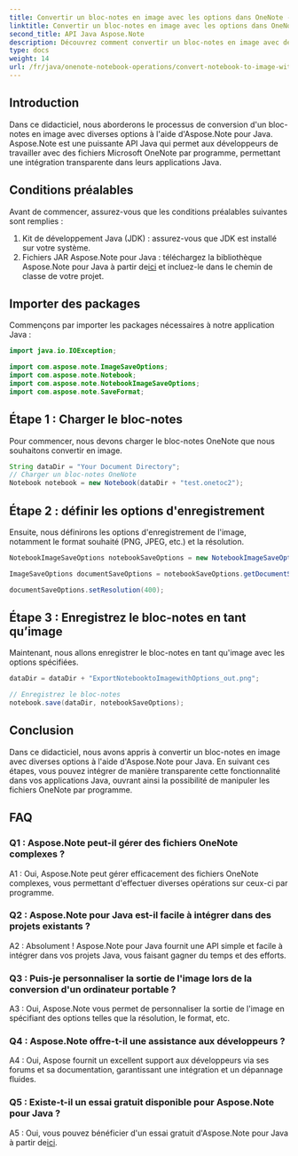 ```yaml
---
title: Convertir un bloc-notes en image avec les options dans OneNote - Aspose.Note
linktitle: Convertir un bloc-notes en image avec les options dans OneNote - Aspose.Note
second_title: API Java Aspose.Note
description: Découvrez comment convertir un bloc-notes en image avec des options à l'aide d'Aspose.Note pour Java. Suivez notre didacticiel étape par étape pour une intégration transparente dans vos applications Java.
type: docs
weight: 14
url: /fr/java/onenote-notebook-operations/convert-notebook-to-image-with-options/
---
```

## Introduction

Dans ce didacticiel, nous aborderons le processus de conversion d'un bloc-notes en image avec diverses options à l'aide d'Aspose.Note pour Java. Aspose.Note est une puissante API Java qui permet aux développeurs de travailler avec des fichiers Microsoft OneNote par programme, permettant une intégration transparente dans leurs applications Java.

## Conditions préalables

Avant de commencer, assurez-vous que les conditions préalables suivantes sont remplies :

1. Kit de développement Java (JDK) : assurez-vous que JDK est installé sur votre système.
2. Fichiers JAR Aspose.Note pour Java : téléchargez la bibliothèque Aspose.Note pour Java à partir de[ici](https://releases.aspose.com/note/java/) et incluez-le dans le chemin de classe de votre projet.

## Importer des packages

Commençons par importer les packages nécessaires à notre application Java :

```java
import java.io.IOException;

import com.aspose.note.ImageSaveOptions;
import com.aspose.note.Notebook;
import com.aspose.note.NotebookImageSaveOptions;
import com.aspose.note.SaveFormat;
```

## Étape 1 : Charger le bloc-notes

Pour commencer, nous devons charger le bloc-notes OneNote que nous souhaitons convertir en image.

```java
String dataDir = "Your Document Directory";
// Charger un bloc-notes OneNote
Notebook notebook = new Notebook(dataDir + "test.onetoc2");
```

## Étape 2 : définir les options d'enregistrement

Ensuite, nous définirons les options d'enregistrement de l'image, notamment le format souhaité (PNG, JPEG, etc.) et la résolution.

```java
NotebookImageSaveOptions notebookSaveOptions = new NotebookImageSaveOptions(SaveFormat.Png);

ImageSaveOptions documentSaveOptions = notebookSaveOptions.getDocumentSaveOptions();

documentSaveOptions.setResolution(400);
```

## Étape 3 : Enregistrez le bloc-notes en tant qu’image

Maintenant, nous allons enregistrer le bloc-notes en tant qu'image avec les options spécifiées.

```java
dataDir = dataDir + "ExportNotebooktoImagewithOptions_out.png";

// Enregistrez le bloc-notes
notebook.save(dataDir, notebookSaveOptions);
```

## Conclusion

Dans ce didacticiel, nous avons appris à convertir un bloc-notes en image avec diverses options à l'aide d'Aspose.Note pour Java. En suivant ces étapes, vous pouvez intégrer de manière transparente cette fonctionnalité dans vos applications Java, ouvrant ainsi la possibilité de manipuler les fichiers OneNote par programme.

## FAQ

### Q1 : Aspose.Note peut-il gérer des fichiers OneNote complexes ?

A1 : Oui, Aspose.Note peut gérer efficacement des fichiers OneNote complexes, vous permettant d'effectuer diverses opérations sur ceux-ci par programme.

### Q2 : Aspose.Note pour Java est-il facile à intégrer dans des projets existants ?

A2 : Absolument ! Aspose.Note pour Java fournit une API simple et facile à intégrer dans vos projets Java, vous faisant gagner du temps et des efforts.

### Q3 : Puis-je personnaliser la sortie de l'image lors de la conversion d'un ordinateur portable ?

A3 : Oui, Aspose.Note vous permet de personnaliser la sortie de l'image en spécifiant des options telles que la résolution, le format, etc.

### Q4 : Aspose.Note offre-t-il une assistance aux développeurs ?

A4 : Oui, Aspose fournit un excellent support aux développeurs via ses forums et sa documentation, garantissant une intégration et un dépannage fluides.

### Q5 : Existe-t-il un essai gratuit disponible pour Aspose.Note pour Java ?

 A5 : Oui, vous pouvez bénéficier d'un essai gratuit d'Aspose.Note pour Java à partir de[ici](https://releases.aspose.com/).